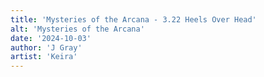 ```yaml
---
title: 'Mysteries of the Arcana - 3.22 Heels Over Head'
alt: 'Mysteries of the Arcana'
date: '2024-10-03'
author: 'J Gray'
artist: 'Keira'
---
```

